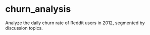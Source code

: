 # churn_analysis
Analyze the daily churn rate of Reddit users in 2012, segmented by discussion topics.
